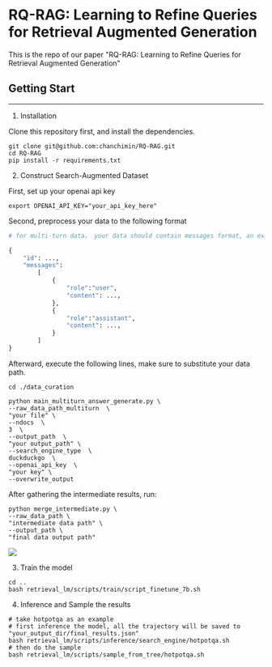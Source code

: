 # RQ-RAG: Learning to Refine Queries for Retrieval Augmented Generation

This is the repo of our paper "RQ-RAG: Learning to Refine Queries for Retrieval Augmented Generation"


## Getting Start

---

1. Installation

Clone this repository first, and install the dependencies.

```
git clone git@github.com:chanchimin/RQ-RAG.git
cd RQ-RAG
pip install -r requirements.txt
```

2. Construct Search-Augmented Dataset

First, set up your openai api key
```
export OPENAI_API_KEY="your_api_key_here"
```

Second, preprocess your data to the following format

```python
# for multi-turn data， your data should contain messages format, an example:

{
    "id": ...,
    "messages":
        [
            {   
                "role":"user",
                "content": ...,
            },
            {
                "role":"assistant",
                "content": ...,
            }
        ]
}
```

Afterward, execute the following lines, make sure to substitute your data path.

```shell
cd ./data_curation

python main_multiturn_answer_generate.py \
--raw_data_path_multiturn  \
"your file" \
--ndocs  \
3  \
--output_path  \
"your output_path" \
--search_engine_type  \
duckduckgo  \
--openai_api_key  \
"your key" \
--overwrite_output
```

After gathering the intermediate results, run:

```shell
python merge_intermediate.py \
--raw_data_path \
"intermediate data path" \
--output_path \
"final data output path"
```

![](images/data_construction.png)

3. Train the model
```shell
cd ..
bash retrieval_lm/scripts/train/script_finetune_7b.sh
```

4. Inference and Sample the results

```shell
# take hotpotqa as an example
# first inference the model, all the trajectory will be saved to "your_output_dir/final_results.json"
bash retrieval_lm/scripts/inference/search_engine/hotpotqa.sh
# then do the sample
bash retrieval_lm/scripts/sample_from_tree/hotpotqa.sh
```
